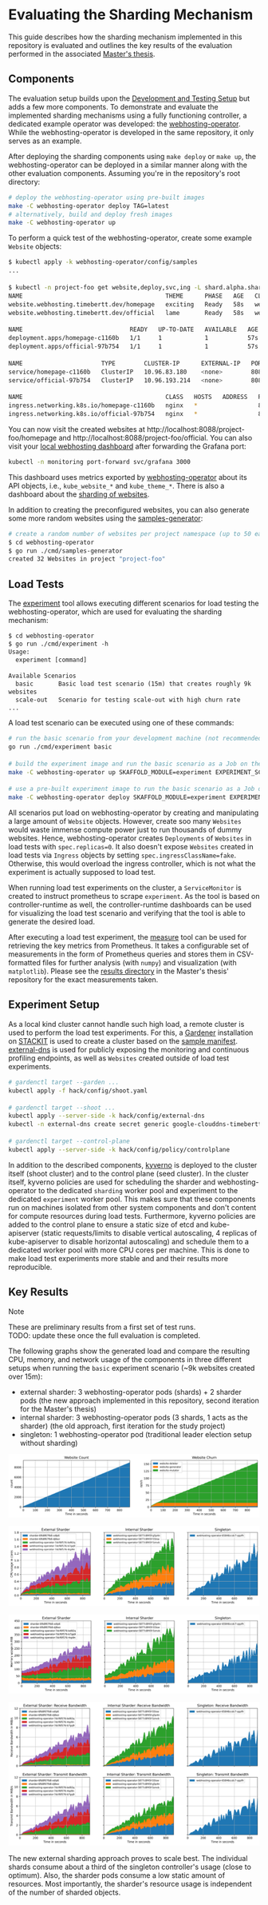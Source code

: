 # Evaluating the Sharding Mechanism

This guide describes how the sharding mechanism implemented in this repository is evaluated and outlines the key results of the evaluation performed in the associated [Master's thesis](https://github.com/timebertt/masters-thesis-controller-sharding).

## Components

The evaluation setup builds upon the [Development and Testing Setup](development.md) but adds a few more components.
To demonstrate and evaluate the implemented sharding mechanisms using a fully functioning controller, a dedicated example operator was developed: the [webhosting-operator](../webhosting-operator/README.md).
While the webhosting-operator is developed in the same repository, it only serves as an example.

After deploying the sharding components using `make deploy` or `make up`, the webhosting-operator can be deployed in a similar manner along with the other evaluation components.
Assuming you're in the repository's root directory:

```bash
# deploy the webhosting-operator using pre-built images
make -C webhosting-operator deploy TAG=latest
# alternatively, build and deploy fresh images
make -C webhosting-operator up
```

To perform a quick test of the webhosting-operator, create some example `Website` objects:

```bash
$ kubectl apply -k webhosting-operator/config/samples
...

$ kubectl -n project-foo get website,deploy,svc,ing -L shard.alpha.sharding.timebertt.dev/clusterring-ef3d63cd-webhosting-operator
NAME                                        THEME      PHASE   AGE   CLUSTERRING-EF3D63CD-WEBHOSTING-OPERATOR
website.webhosting.timebertt.dev/homepage   exciting   Ready   58s   webhosting-operator-5d8d548cb9-qmwc7
website.webhosting.timebertt.dev/official   lame       Ready   58s   webhosting-operator-5d8d548cb9-qq549

NAME                              READY   UP-TO-DATE   AVAILABLE   AGE   CLUSTERRING-EF3D63CD-WEBHOSTING-OPERATOR
deployment.apps/homepage-c1160b   1/1     1            1           57s   webhosting-operator-5d8d548cb9-qmwc7
deployment.apps/official-97b754   1/1     1            1           57s   webhosting-operator-5d8d548cb9-qq549

NAME                      TYPE        CLUSTER-IP      EXTERNAL-IP   PORT(S)    AGE   CLUSTERRING-EF3D63CD-WEBHOSTING-OPERATOR
service/homepage-c1160b   ClusterIP   10.96.83.180    <none>        8080/TCP   58s   webhosting-operator-5d8d548cb9-qmwc7
service/official-97b754   ClusterIP   10.96.193.214   <none>        8080/TCP   58s   webhosting-operator-5d8d548cb9-qq549

NAME                                        CLASS   HOSTS   ADDRESS   PORTS   AGE   CLUSTERRING-EF3D63CD-WEBHOSTING-OPERATOR
ingress.networking.k8s.io/homepage-c1160b   nginx   *                 80      58s   webhosting-operator-5d8d548cb9-qmwc7
ingress.networking.k8s.io/official-97b754   nginx   *                 80      58s   webhosting-operator-5d8d548cb9-qq549
```

You can now visit the created websites at http://localhost:8088/project-foo/homepage and http://localhost:8088/project-foo/official.
You can also visit your [local webhosting dashboard](http://127.0.0.1:3000/d/NbmNpqEnk/webhosting?orgId=1) after forwarding the Grafana port:

```bash
kubectl -n monitoring port-forward svc/grafana 3000
```

This dashboard uses metrics exported by [webhosting-operator](../webhosting-operator/pkg/metrics) about its API objects, i.e., `kube_website_*` and `kube_theme_*`.
There is also a dashboard about the [sharding of websites](http://127.0.0.1:3000/d/7liIybkVk/sharding?orgId=1).

In addition to creating the preconfigured websites, you can also generate some more random websites using the [samples-generator](../webhosting-operator/cmd/samples-generator):

```bash
# create a random number of websites per project namespace (up to 50 each)
$ cd webhosting-operator
$ go run ./cmd/samples-generator
created 32 Websites in project "project-foo"
```

## Load Tests

The [experiment](./cmd/experiment) tool allows executing different scenarios for load testing the webhosting-operator, which are used for evaluating the sharding mechanism:

```text
$ cd webhosting-operator
$ go run ./cmd/experiment -h
Usage:
  experiment [command]

Available Scenarios
  basic       Basic load test scenario (15m) that creates roughly 9k websites
  scale-out   Scenario for testing scale-out with high churn rate
...
```

A load test scenario can be executed using one of these commands:

```bash
# run the basic scenario from your development machine (not recommended)
go run ./cmd/experiment basic

# build the experiment image and run the basic scenario as a Job on the cluster
make -C webhosting-operator up SKAFFOLD_MODULE=experiment EXPERIMENT_SCENARIO=basic

# use a pre-built experiment image to run the basic scenario as a Job on the cluster
make -C webhosting-operator deploy SKAFFOLD_MODULE=experiment EXPERIMENT_SCENARIO=basic TAG=latest
```

All scenarios put load on webhosting-operator by creating and manipulating a large amount of `Website` objects.
However, create soo many `Websites` would waste immense compute power just to run thousands of dummy websites.
Hence, webhosting-operator creates `Deployments` of `Websites` in load tests with `spec.replicas=0`.
It also doesn't expose `Websites` created in load tests via `Ingress` objects by setting `spec.ingressClassName=fake`.
Otherwise, this would overload the ingress controller, which is not what the experiment is actually supposed to load test.

When running load test experiments on the cluster, a `ServiceMonitor` is created to instruct prometheus to scrape `experiment`.
As the tool is based on controller-runtime as well, the controller-runtime dashboards can be used for visualizing the load test scenario and verifying that the tool is able to generate the desired load.

After executing a load test experiment, the [measure](../webhosting-operator/cmd/measure) tool can be used for retrieving the key metrics from Prometheus.
It takes a configurable set of measurements in the form of Prometheus queries and stores them in CSV-formatted files for further analysis (with `numpy`) and visualization (with `matplotlib`).
Please see the [results directory](https://github.com/timebertt/masters-thesis-controller-sharding/tree/main/results) in the Master's thesis' repository for the exact measurements taken.

## Experiment Setup

As a local kind cluster cannot handle such high load, a remote cluster is used to perform the load test experiments.
For this, a [Gardener](https://github.com/gardener/gardener) installation on [STACKIT](https://www.stackit.de/en/) is used to create a cluster based on the [sample manifest](../hack/config/shoot.yaml).
[external-dns](https://github.com/kubernetes-sigs/external-dns) is used for publicly exposing the monitoring and continuous profiling endpoints, as well as `Websites` created outside of load test experiments.

```bash
# gardenctl target --garden ...
kubectl apply -f hack/config/shoot.yaml

# gardenctl target --shoot ...
kubectl apply --server-side -k hack/config/external-dns
kubectl -n external-dns create secret generic google-clouddns-timebertt-dev --from-literal project=$PROJECT_NAME --from-file service-account.json=$SERVICE_ACCOUNT_FILE

# gardenctl target --control-plane
kubectl apply --server-side -k hack/config/policy/controlplane
```

In addition to the described components, [kyverno](https://github.com/kyverno/kyverno) is deployed to the cluster itself (shoot cluster) and to the control plane (seed cluster).
In the cluster itself, kyverno policies are used for scheduling the sharder and webhosting-operator to the dedicated `sharding` worker pool and experiment to the dedicated `experiment` worker pool.
This makes sure that these components run on machines isolated from other system components and don't content for compute resources during load tests.
Furthermore, kyverno policies are added to the control plane to ensure a static size of etcd and kube-apiserver (static requests/limits to disable vertical autoscaling, 4 replicas of kube-apiserver to disable horizontal autoscaling) and schedule them to a dedicated worker pool with more CPU cores per machine.
This is done to make load test experiments more stable and and their results more reproducible.

## Key Results

> [!NOTE]
> These are preliminary results from a first set of test runs.  
> TODO: update these once the full evaluation is completed.

The following graphs show the generated load and compare the resulting CPU, memory, and network usage of the components in three different setups when running the `basic` experiment scenario (~9k websites created over 15m):

- external sharder: 3 webhosting-operator pods (shards) + 2 sharder pods (the new approach implemented in this repository, second iteration for the Master's thesis)
- internal sharder: 3 webhosting-operator pods (3 shards, 1 acts as the sharder) (the old approach, first iteration for the study project)
- singleton: 1 webhosting-operator pod (traditional leader election setup without sharding)

![Generated load](assets/load.svg)

![CPU comparison](assets/comparison-cpu.svg)

![Memory comparison](assets/comparison-memory.svg)

![Network comparison](assets/comparison-network.svg)

The new external sharding approach proves to scale best.
The individual shards consume about a third of the singleton controller's usage (close to optimum).
Also, the sharder pods consume a low static amount of resources. 
Most importantly, the sharder's resource usage is independent of the number of sharded objects.

